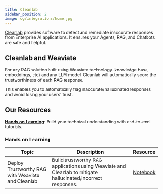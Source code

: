 ```yaml
---
title: Cleanlab
sidebar_position: 2
image: og/integrations/home.jpg
---
```


[Cleanlab](https://cleanlab.ai/) provides software to detect and remediate inaccurate responses from Enterprise AI applications. It ensures your Agents, RAG, and Chatbots are safe and helpful.

## Cleanlab and Weaviate
For any RAG solution built using Weaviate technology (knowledge base, embeddings, etc) and any LLM model, Cleanlab will automatically score the trustworthiness of each RAG response. 

This enables you to automatically flag inaccurate/hallucinated responses and avoid losing your users’ trust.

## Our Resources
[**Hands on Learning**](#hands-on-learning): Build your technical understanding with end-to-end tutorials.

### Hands on Learning

| Topic | Description | Resource |
| --- | --- | --- |
| Deploy Trustworthy RAG with Weaviate and Cleanlab | Build trustworthy RAG applications using Weaviate and Cleanlab to mitigate hallucinated/incorrect responses. | [Notebook](https://github.com/weaviate/recipes/blob/main/integrations/operations/cleanlab/rag_with_weaviate_and_cleanlab.ipynb) |